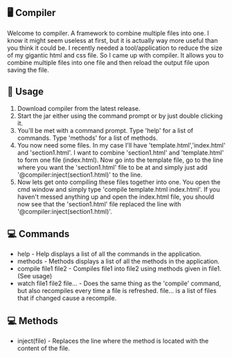 ## 🖥️ Compiler
Welcome to compiler. A framework to combine multiple files into one. I know it might seem useless at first, but it is actually way more useful than you think it could be. I recently needed a tool/application to reduce the size of my gigantic html and css file. So I came up with compiler. It allows you to combine multiple files into one file and then reload the output file upon saving the file.

## 📰 Usage
1. Download compiler from the latest release.
2. Start the jar either using the command prompt or by just double clicking it.
3. You'll be met with a command prompt. Type 'help' for a list of commands. Type 'methods' for a list of methods.
4. You now need some files. In my case I'll have 'template.html','index.html' and 'section1.html'. I want to combine 'section1.html' and 'template.html' to form one file (index.html). Now go into the template file, go to the line where you want the 'section1.html' file to be at and simply just add '@compiler:inject(section1.html)' to the line.
5. Now lets get onto compiling these files together into one. You open the cmd window and simply type 'compile template.html index.html'. If you haven't messed anything up and open the index.html file, you should now see that the 'section1.html' file replaced the line with '@compiler:inject(section1.html)'.

## 💻 Commands
- help - Help displays a list of all the commands in the application.
- methods - Methods displays a list of all the methods in the application.
- compile file1 file2 - Compiles file1 into file2 using methods given in file1. (See usage)
- watch file1 file2 file... - Does the same thing as the 'compile' command, but also recompiles every time a file is refreshed. file... is a list of files that if changed cause a recompile.

## 💻 Methods
- inject(file) - Replaces the line where the method is located with the content of the file.
